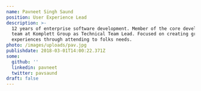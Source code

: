 ```yaml
---
name: Pavneet Singh Saund
position: User Experience Lead
description: >-
  12 years of enterprise software development. Member of the core development
  team at Komplett Group as Technical Team Lead. Focused on creating great user
  experiences through attending to folks needs.
photo: /images/uploads/pav.jpg
publishdate: 2018-03-01T14:00:22.371Z
some:
  github: ''
  linkedin: pavneet
  twitter: pavsaund
draft: false
---
```


